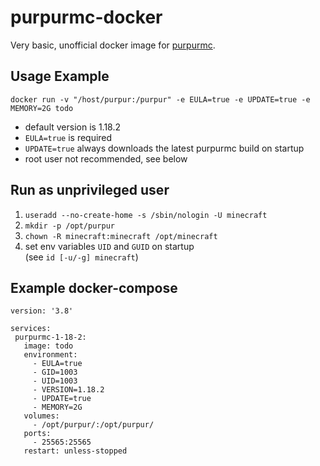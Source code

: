 # purpurmc-docker
Very basic, unofficial docker image for [purpurmc](https://purpurmc.org/).

## Usage Example
```
docker run -v "/host/purpur:/purpur" -e EULA=true -e UPDATE=true -e MEMORY=2G todo
```
- default version is 1.18.2
- `EULA=true` is required
- `UPDATE=true` always downloads the latest purpurmc build on startup
- root user not recommended, see below

## Run as unprivileged user
1. `useradd --no-create-home -s /sbin/nologin -U minecraft`
2. `mkdir -p /opt/purpur`
3. `chown -R minecraft:minecraft /opt/minecraft`
4. set env variables `UID` and `GUID` on startup\
   (see `id [-u/-g] minecraft`)

## Example docker-compose
 ```
 version: '3.8'

services:
  purpurmc-1-18-2:
    image: todo
    environment:
      - EULA=true
      - GID=1003
      - UID=1003
      - VERSION=1.18.2
      - UPDATE=true
      - MEMORY=2G
    volumes:
      - /opt/purpur/:/opt/purpur/
    ports:
      - 25565:25565
    restart: unless-stopped
```